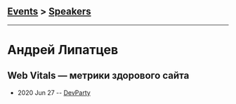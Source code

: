 ## [Events](../README.md) > [Speakers](../speakers.md)
---

# Андрей Липатцев

## Web Vitals — метрики здорового сайта
- 2020 Jun 27 -- [DevParty](https://www.youtube.com/watch?v=681ubR87iLw)    
